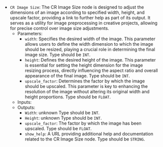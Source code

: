 - `CR Image Size`: The CR Image Size node is designed to adjust the dimensions of an image according to specified width, height, and upscale factor, providing a link to further help as part of its output. It serves as a utility for image preprocessing in creative projects, allowing for precise control over image size adjustments.
    - Parameters:
        - `width`: Specifies the desired width of the image. This parameter allows users to define the width dimension to which the image should be resized, playing a crucial role in determining the final image size. Type should be `INT`.
        - `height`: Defines the desired height of the image. This parameter is essential for setting the height dimension for the image resizing process, directly influencing the aspect ratio and overall appearance of the final image. Type should be `INT`.
        - `upscale_factor`: Determines the factor by which the image should be upscaled. This parameter is key to enhancing the resolution of the image without altering its original width and height proportions. Type should be `FLOAT`.
    - Inputs:
    - Outputs:
        - `Width`: unknown Type should be `INT`.
        - `Height`: unknown Type should be `INT`.
        - `upscale_factor`: The factor by which the image has been upscaled. Type should be `FLOAT`.
        - `show_help`: A URL providing additional help and documentation related to the CR Image Size node. Type should be `STRING`.
